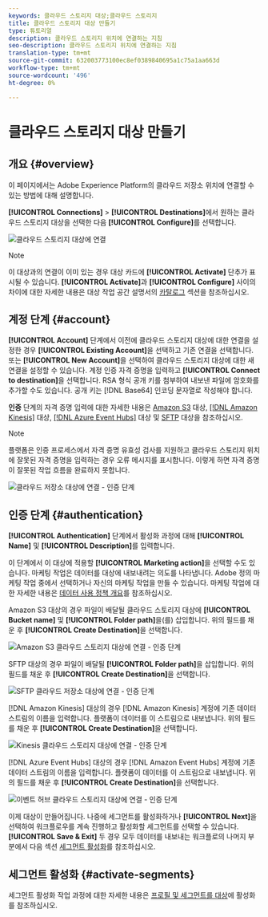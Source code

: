 ```yaml
---
keywords: 클라우드 스토리지 대상;클라우드 스토리지
title: 클라우드 스토리지 대상 만들기
type: 튜토리얼
description: 클라우드 스토리지 위치에 연결하는 지침
seo-description: 클라우드 스토리지 위치에 연결하는 지침
translation-type: tm+mt
source-git-commit: 632003773100ec8ef0389840695a1c75a1aa663d
workflow-type: tm+mt
source-wordcount: '496'
ht-degree: 0%

---
```



# 클라우드 스토리지 대상 만들기

## 개요 {#overview}

이 페이지에서는 Adobe Experience Platform의 클라우드 저장소 위치에 연결할 수 있는 방법에 대해 설명합니다.

**[!UICONTROL Connections]** > **[!UICONTROL Destinations]**&#x200B;에서 원하는 클라우드 스토리지 대상을 선택한 다음 **[!UICONTROL Configure]**&#x200B;를 선택합니다.

![클라우드 스토리지 대상에 연결](../../assets/catalog/cloud-storage/workflow/connect.png)

>[!NOTE]
>
>이 대상과의 연결이 이미 있는 경우 대상 카드에 **[!UICONTROL Activate]** 단추가 표시될 수 있습니다. **[!UICONTROL Activate]**&#x200B;과 **[!UICONTROL Configure]** 사이의 차이에 대한 자세한 내용은 대상 작업 공간 설명서의 [카탈로그](../../ui/destinations-workspace.md#catalog) 섹션을 참조하십시오.

## 계정 단계 {#account}

**[!UICONTROL Account]** 단계에서 이전에 클라우드 스토리지 대상에 대한 연결을 설정한 경우 **[!UICONTROL Existing Account]**&#x200B;을 선택하고 기존 연결을 선택합니다. 또는 **[!UICONTROL New Account]**&#x200B;을 선택하여 클라우드 스토리지 대상에 대한 새 연결을 설정할 수 있습니다. 계정 인증 자격 증명을 입력하고 **[!UICONTROL Connect to destination]**&#x200B;을 선택합니다. RSA 형식 공개 키를 첨부하여 내보낸 파일에 암호화를 추가할 수도 있습니다. 공개 키는 [!DNL Base64] 인코딩 문자열로 작성해야 합니다.

**인증** 단계의 자격 증명 입력에 대한 자세한 내용은 [Amazon S3](./amazon-s3.md) 대상, [[!DNL Amazon Kinesis]](./amazon-kinesis.md) 대상, [[!DNL Azure Event Hubs]](./azure-event-hubs.md) 대상 및 [SFTP](./sftp.md) 대상을 참조하십시오.

>[!NOTE]
>
>플랫폼은 인증 프로세스에서 자격 증명 유효성 검사를 지원하고 클라우드 스토리지 위치에 잘못된 자격 증명을 입력하는 경우 오류 메시지를 표시합니다. 이렇게 하면 자격 증명이 잘못된 작업 흐름을 완료하지 못합니다.

![클라우드 저장소 대상에 연결 - 인증 단계](../../assets/catalog/cloud-storage/workflow/destination-account.png)

## 인증 단계 {#authentication}

**[!UICONTROL Authentication]** 단계에서 활성화 과정에 대해 **[!UICONTROL Name]** 및 **[!UICONTROL Description]**&#x200B;를 입력합니다.

이 단계에서 이 대상에 적용할 **[!UICONTROL Marketing action]**&#x200B;을 선택할 수도 있습니다. 마케팅 작업은 데이터를 대상에 내보내려는 의도를 나타냅니다. Adobe 정의 마케팅 작업 중에서 선택하거나 자신의 마케팅 작업을 만들 수 있습니다. 마케팅 작업에 대한 자세한 내용은 [데이터 사용 정책 개요](../../../data-governance/policies/overview.md)를 참조하십시오.

Amazon S3 대상의 경우 파일이 배달될 클라우드 스토리지 대상에 **[!UICONTROL Bucket name]** 및 **[!UICONTROL Folder path]**&#x200B;을(를) 삽입합니다. 위의 필드를 채운 후 **[!UICONTROL Create Destination]**&#x200B;을 선택합니다.

![Amazon S3 클라우드 스토리지 대상에 연결 - 인증 단계](../../assets/catalog/cloud-storage/workflow/amazon-s3-setup.png)

SFTP 대상의 경우 파일이 배달될 **[!UICONTROL Folder path]**&#x200B;을 삽입합니다. 위의 필드를 채운 후 **[!UICONTROL Create Destination]**&#x200B;을 선택합니다.

![SFTP 클라우드 저장소 대상에 연결 - 인증 단계](../../assets/catalog/cloud-storage/workflow/sftp-setup.png)

[!DNL Amazon Kinesis] 대상의 경우 [!DNL Amazon Kinesis] 계정에 기존 데이터 스트림의 이름을 입력합니다. 플랫폼이 데이터를 이 스트림으로 내보냅니다. 위의 필드를 채운 후 **[!UICONTROL Create Destination]**&#x200B;을 선택합니다.

![Kinesis 클라우드 스토리지 대상에 연결 - 인증 단계](../../assets/catalog/cloud-storage/workflow/kinesis-setup.png)

[!DNL Azure Event Hubs] 대상의 경우 [!DNL Amazon Event Hubs] 계정에 기존 데이터 스트림의 이름을 입력합니다. 플랫폼이 데이터를 이 스트림으로 내보냅니다. 위의 필드를 채운 후 **[!UICONTROL Create Destination]**&#x200B;을 선택합니다.

![이벤트 허브 클라우드 스토리지 대상에 연결 - 인증 단계](../../assets/catalog/cloud-storage/workflow/event-hubs-setup.png)

이제 대상이 만들어집니다. 나중에 세그먼트를 활성화하거나 **[!UICONTROL Next]**&#x200B;을 선택하여 워크플로우를 계속 진행하고 활성화할 세그먼트를 선택할 수 있습니다. **[!UICONTROL Save & Exit]** 두 경우 모두 데이터를 내보내는 워크플로의 나머지 부분에서 다음 섹션 [세그먼트 활성화](#activate-segments)를 참조하십시오.

## 세그먼트 활성화 {#activate-segments}

세그먼트 활성화 작업 과정에 대한 자세한 내용은 [프로필 및 세그먼트를 대상](../../ui/activate-destinations.md)에 활성화를 참조하십시오.